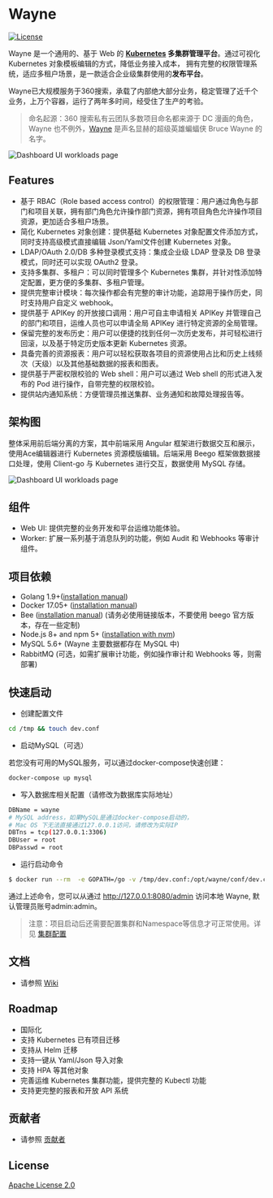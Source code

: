 # Wayne

[![License](https://img.shields.io/badge/License-Apache%202.0-blue.svg)](http://www.apache.org/licenses/LICENSE-2.0)

Wayne 是一个通用的、基于 Web 的 **[Kubernetes](https://kubernetes.io)  多集群管理平台**。通过可视化 Kubernetes 对象模板编辑的方式，降低业务接入成本，
拥有完整的权限管理系统，适应多租户场景，是一款适合企业级集群使用的**发布平台**。

Wayne已大规模服务于360搜索，承载了内部绝大部分业务，稳定管理了近千个业务，上万个容器，运行了两年多时间，经受住了生产的考验。

> 命名起源：360 搜索私有云团队多数项目命名都来源于 DC 漫画的角色，Wayne 也不例外，[Wayne](https://en.wikipedia.org/wiki/Batman#Bruce_Wayne) 是声名显赫的超级英雄蝙蝠侠 Bruce Wayne 的名字。

![Dashboard UI workloads page](https://raw.githubusercontent.com/wiki/Qihoo360/wayne/image/dashboard-ui.png)

## Features

- 基于 RBAC（Role based access control）的权限管理：用户通过角色与部门和项目关联，拥有部门角色允许操作部门资源，拥有项目角色允许操作项目资源，更加适合多租户场景。
- 简化 Kubernetes 对象创建：提供基础 Kubernetes 对象配置文件添加方式，同时支持高级模式直接编辑 Json/Yaml文件创建 Kubernetes 对象。
- LDAP/OAuth 2.0/DB 多种登录模式支持：集成企业级 LDAP 登录及 DB 登录模式，同时还可以实现 OAuth2 登录。
- 支持多集群、多租户：可以同时管理多个 Kubernetes 集群，并针对性添加特定配置，更方便的多集群、多租户管理。
- 提供完整审计模块：每次操作都会有完整的审计功能，追踪用于操作历史，同时支持用户自定义 webhook。
- 提供基于 APIKey 的开放接口调用：用户可自主申请相关 APIKey 并管理自己的部门和项目，运维人员也可以申请全局 APIKey 进行特定资源的全局管理。
- 保留完整的发布历史：用户可以便捷的找到任何一次历史发布，并可轻松进行回滚，以及基于特定历史版本更新 Kubernetes 资源。
- 具备完善的资源报表：用户可以轻松获取各项目的资源使用占比和历史上线频次（天级）以及其他基础数据的报表和图表。
- 提供基于严密权限校验的 Web shell：用户可以通过 Web shell 的形式进入发布的 Pod 进行操作，自带完整的权限校验。 
- 提供站内通知系统：方便管理员推送集群、业务通知和故障处理报告等。

## 架构图

整体采用前后端分离的方案，其中前端采用 Angular 框架进行数据交互和展示，使用Ace编辑器进行 Kubernetes 资源模版编辑。后端采用 Beego 框架做数据接口处理，使用 Client-go 与 Kubernetes 进行交互，数据使用 MySQL 存储。

![Dashboard UI workloads page](https://raw.githubusercontent.com/wiki/Qihoo360/wayne/image/architecture.png)

## 组件

- Web UI: 提供完整的业务开发和平台运维功能体验。
- Worker: 扩展一系列基于消息队列的功能，例如 Audit 和 Webhooks 等审计组件。

## 项目依赖

- Golang 1.9+([installation manual](https://golang.org/dl/))
- Docker 17.05+ ([installation manual](https://docs.docker.com/install))
- Bee  ([installation manual](https://github.com/wilhelmguo/bee)) (请务必使用链接版本，不要使用 beego 官方版本，存在一些定制)
- Node.js 8+ and npm 5+ ([installation with nvm](https://github.com/creationix/nvm#usage))
- MySQL 5.6+  (Wayne 主要数据都存在 MySQL 中)
- RabbitMQ (可选，如需扩展审计功能，例如操作审计和 Webhooks 等，则需部署)

## 快速启动

- 创建配置文件

```bash
cd /tmp && touch dev.conf
```

- 启动MySQL（可选）

若您没有可用的MySQL服务，可以通过docker-compose快速创建：

```bash
docker-compose up mysql
```

- 写入数据库相关配置（请修改为数据库实际地址）

```bash
DBName = wayne
# MySQL address，如果MySQL是通过docker-compose启动的，
# Mac OS 下无法直接通过127.0.0.1访问，请修改为实际IP 
DBTns = tcp(127.0.0.1:3306)
DBUser = root
DBPasswd = root
```

- 运行启动命令

```bash
$ docker run --rm  -e GOPATH=/go -v /tmp/dev.conf:/opt/wayne/conf/dev.conf -p 8080:8080 360cloud/wayne /opt/wayne/backend apiserver
```

通过上述命令，您可以从通过 http://127.0.0.1:8080/admin 访问本地 Wayne, 默认管理员账号admin:admin。

> 注意：项目启动后还需要配置集群和Namespace等信息才可正常使用。详见 [集群配置](https://github.com/Qihoo360/wayne/wiki/Wayne-admin-cluster)


## 文档

- 请参照 [Wiki](https://github.com/Qihoo360/wayne/wiki)

## Roadmap

- 国际化
- 支持 Kubernetes 已有项目迁移
- 支持从 Helm 迁移
- 支持一键从 Yaml/Json 导入对象
- 支持 HPA 等其他对象
- 完善运维 Kubernetes 集群功能，提供完整的 Kubectl 功能
- 支持更完整的报表和开放 API 系统

## 贡献者

- 请参照 [贡献者](https://github.com/Qihoo360/wayne/wiki/coder)

## License

[Apache License 2.0](http://www.apache.org/licenses/LICENSE-2.0)